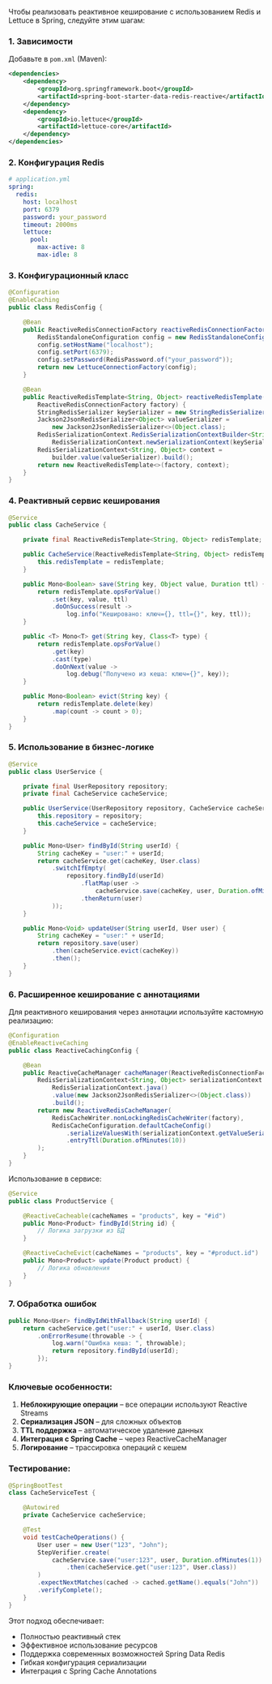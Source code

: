 Чтобы реализовать реактивное кеширование с использованием Redis и Lettuce в Spring, следуйте этим шагам:

### 1. **Зависимости**
Добавьте в `pom.xml` (Maven):
```xml
<dependencies>
    <dependency>
        <groupId>org.springframework.boot</groupId>
        <artifactId>spring-boot-starter-data-redis-reactive</artifactId>
    </dependency>
    <dependency>
        <groupId>io.lettuce</groupId>
        <artifactId>lettuce-core</artifactId>
    </dependency>
</dependencies>
```

### 2. **Конфигурация Redis**
```yaml
# application.yml
spring:
  redis:
    host: localhost
    port: 6379
    password: your_password
    timeout: 2000ms
    lettuce:
      pool:
        max-active: 8
        max-idle: 8
```

### 3. **Конфигурационный класс**
```java
@Configuration
@EnableCaching
public class RedisConfig {

    @Bean
    public ReactiveRedisConnectionFactory reactiveRedisConnectionFactory() {
        RedisStandaloneConfiguration config = new RedisStandaloneConfiguration();
        config.setHostName("localhost");
        config.setPort(6379);
        config.setPassword(RedisPassword.of("your_password"));
        return new LettuceConnectionFactory(config);
    }

    @Bean
    public ReactiveRedisTemplate<String, Object> reactiveRedisTemplate(
        ReactiveRedisConnectionFactory factory) {
        StringRedisSerializer keySerializer = new StringRedisSerializer();
        Jackson2JsonRedisSerializer<Object> valueSerializer = 
            new Jackson2JsonRedisSerializer<>(Object.class);
        RedisSerializationContext.RedisSerializationContextBuilder<String, Object> builder =
            RedisSerializationContext.newSerializationContext(keySerializer);
        RedisSerializationContext<String, Object> context = 
            builder.value(valueSerializer).build();
        return new ReactiveRedisTemplate<>(factory, context);
    }
}
```

### 4. **Реактивный сервис кеширования**
```java
@Service
public class CacheService {

    private final ReactiveRedisTemplate<String, Object> redisTemplate;

    public CacheService(ReactiveRedisTemplate<String, Object> redisTemplate) {
        this.redisTemplate = redisTemplate;
    }

    public Mono<Boolean> save(String key, Object value, Duration ttl) {
        return redisTemplate.opsForValue()
            .set(key, value, ttl)
            .doOnSuccess(result -> 
                log.info("Кешировано: ключ={}, ttl={}", key, ttl));
    }

    public <T> Mono<T> get(String key, Class<T> type) {
        return redisTemplate.opsForValue()
            .get(key)
            .cast(type)
            .doOnNext(value -> 
                log.debug("Получено из кеша: ключ={}", key));
    }

    public Mono<Boolean> evict(String key) {
        return redisTemplate.delete(key)
            .map(count -> count > 0);
    }
}
```

### 5. **Использование в бизнес-логике**
```java
@Service
public class UserService {

    private final UserRepository repository;
    private final CacheService cacheService;

    public UserService(UserRepository repository, CacheService cacheService) {
        this.repository = repository;
        this.cacheService = cacheService;
    }

    public Mono<User> findById(String userId) {
        String cacheKey = "user:" + userId;
        return cacheService.get(cacheKey, User.class)
            .switchIfEmpty(
                repository.findById(userId)
                    .flatMap(user -> 
                        cacheService.save(cacheKey, user, Duration.ofMinutes(10))
                    .thenReturn(user)
            ));
    }

    public Mono<Void> updateUser(String userId, User user) {
        String cacheKey = "user:" + userId;
        return repository.save(user)
            .then(cacheService.evict(cacheKey))
            .then();
    }
}
```

### 6. **Расширенное кеширование с аннотациями**
Для реактивного кеширования через аннотации используйте кастомную реализацию:

```java
@Configuration
@EnableReactiveCaching
public class ReactiveCachingConfig {

    @Bean
    public ReactiveCacheManager cacheManager(ReactiveRedisConnectionFactory factory) {
        RedisSerializationContext<String, Object> serializationContext = 
            RedisSerializationContext.java()
            .value(new Jackson2JsonRedisSerializer<>(Object.class))
            .build();
        return new ReactiveRedisCacheManager(
            RedisCacheWriter.nonLockingRedisCacheWriter(factory),
            RedisCacheConfiguration.defaultCacheConfig()
                .serializeValuesWith(serializationContext.getValueSerializationPair())
                .entryTtl(Duration.ofMinutes(10))
        );
    }
}
```

Использование в сервисе:
```java
@Service
public class ProductService {

    @ReactiveCacheable(cacheNames = "products", key = "#id")
    public Mono<Product> findById(String id) {
        // Логика загрузки из БД
    }

    @ReactiveCacheEvict(cacheNames = "products", key = "#product.id")
    public Mono<Product> update(Product product) {
        // Логика обновления
    }
}
```

### 7. **Обработка ошибок**
```java
public Mono<User> findByIdWithFallback(String userId) {
    return cacheService.get("user:" + userId, User.class)
        .onErrorResume(throwable -> {
            log.warn("Ошибка кеша: ", throwable);
            return repository.findById(userId);
        });
}
```

### Ключевые особенности:
1. **Неблокирующие операции** – все операции используют Reactive Streams
2. **Сериализация JSON** – для сложных объектов
3. **TTL поддержка** – автоматическое удаление данных
4. **Интеграция с Spring Cache** – через ReactiveCacheManager
5. **Логирование** – трассировка операций с кешем

### Тестирование:
```java
@SpringBootTest
class CacheServiceTest {

    @Autowired
    private CacheService cacheService;

    @Test
    void testCacheOperations() {
        User user = new User("123", "John");
        StepVerifier.create(
            cacheService.save("user:123", user, Duration.ofMinutes(1))
                .then(cacheService.get("user:123", User.class))
        )
        .expectNextMatches(cached -> cached.getName().equals("John"))
        .verifyComplete();
    }
}
```

Этот подход обеспечивает:
- Полностью реактивный стек
- Эффективное использование ресурсов
- Поддержка современных возможностей Spring Data Redis
- Гибкая конфигурация сериализации
- Интеграция с Spring Cache Annotations